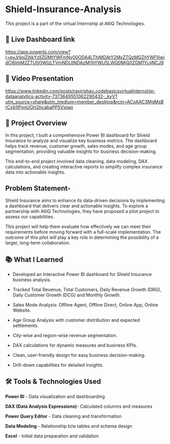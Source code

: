 # Shield-Insurance-Analysis

This project is a part of the virtual Internship at AtliQ Technologies.

## 🔗 Live Dashboard link

https://app.powerbi.com/view?r=eyJrIjoiZjhkYzllZGMtYWFmNy00ODA4LThjMDAtY2MxZTQzMGZhYWFlIiwidCI6ImM2ZTU0OWIzLTVmNDUtNDAzMi1hYWU5LWQ0MjQ0ZGM1YjJjNCJ9

## 🔗 Video Presentation

https://www.linkedin.com/posts/ravirishav_codebasicsvirtualinternship-dataanalytics-activity-7373649551062290432-_kyV?utm_source=share&utm_medium=member_desktop&rcm=ACoAAC3MgMsBrCvb1IPnnUOrt2hcabaPP5Vvjwo

## 🔎 Project Overview

In this project, I built a comprehensive Power BI dashboard for Shield Insurance to analyze and visualize key business metrics. The dashboard helps track revenue, customer growth, sales modes, and age group segmentation, providing valuable insights for business decision-making.

This end-to-end project involved data cleaning, data modeling, DAX calculations, and creating interactive reports to simplify complex insurance data into actionable insights.

## Problem Statement-

Shield Insurance aims to enhance its data-driven decisions by implementing a dashboard that delivers clear and actionable insights. To explore a partnership with AtliQ Technologies, they have proposed a pilot project to assess our capabilities. 

This project will help them evaluate how effectively we can meet their requirements before moving forward with a full-scale implementation. The outcome of this pilot will play a key role in determining the possibility of a larger, long-term collaboration.

## 📚 What I Learned

+ Developed an Interactive Power BI dashboard for Shield Insurance business analysis.

+ Tracked Total Revenue, Total Customers, Daily Revenue Growth (DRG), Daily Customer Growth (DCG) and Monthly Growth.

+ Sales Mode Analysis: Offline Agent, Offline Direct, Online App, Online Website.

+ Age Group Analysis with customer distribution and expected settlements.

+ City-wise and region-wise revenue segmentation.

+ DAX calculations for dynamic measures and business KPIs.

+ Clean, user-friendly design for easy business decision-making.

+ Drill-down capabilities for detailed insights.

## 🛠 Tools & Technologies Used

**Power BI** - Data visualization and dashboarding

**DAX (Data Analysis Expressions)**- Calculated columns and measures

**Power Query Editor** - Data cleaning and transformation

**Data Modeling** - Relationship b/w tables and schema design

**Excel** - Initial data preparation and validation


